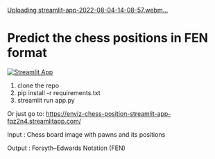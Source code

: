 [Uploading streamlit-app-2022-08-04-14-08-57.webm…]()
# Predict the chess positions in FEN format

[![Streamlit App](https://static.streamlit.io/badges/streamlit_badge_black_white.svg)](https://enviz-chess-position-streamlit-app-fqz2n4.streamlitapp.com/)

1. clone the repo
2. pip install -r requirements.txt
3. streamlit run app.py

Or just go to: https://enviz-chess-position-streamlit-app-fqz2n4.streamlitapp.com/

Input : Chess board image with pawns and its positions

Output : Forsyth–Edwards Notation (FEN)
